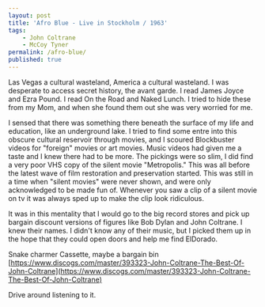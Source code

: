 ```yaml
---
layout: post
title: 'Afro Blue - Live in Stockholm / 1963'
tags:
    - John Coltrane
    - McCoy Tyner
permalink: /afro-blue/
published: true
---
```


Las Vegas a cultural wasteland, America a cultural wasteland. I was desperate to access secret history, the avant garde. I read James Joyce and Ezra Pound. I read On the Road and Naked Lunch. I tried to hide these from my Mom, and when she found them out she was very worried for me.

I sensed that there was something there beneath the surface of my life and education, like an underground lake.
I tried to find some entre into this obscure cultural reservoir through movies, and I scoured Blockbuster videos for "foreign" movies or art movies. Music videos had given me a taste and I knew there had to be more. The pickings were so slim, I
did find a very poor VHS copy of the silent movie "Metropolis." This was all before the latest wave of film restoration and preservation started. This was still in a time when "silent movies" were never shown, and were only acknowledged to be made fun of. Whenever you saw a clip of a silent movie on tv it was always sped up to make the clip look ridiculous.

It was in this mentality that I would go to the big record stores and pick up bargain discount versions of figures like Bob Dylan and John Coltrane. I knew their names. I didn't know any of their music, but I picked them up in the hope that they could open doors and help me find ElDorado.

Snake charmer
Cassette, maybe a bargain bin
[https://www.discogs.com/master/393323-John-Coltrane-The-Best-Of-John-Coltrane](https://www.discogs.com/master/393323-John-Coltrane-The-Best-Of-John-Coltrane)

Drive around listening to it.
